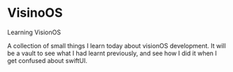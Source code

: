 # VisinoOS
 Learning VisionOS

A collection of small things I learn today about visionOS development. It will be a vault to see what I had learnt previously, and see how I did it when I get confused about swiftUI.

